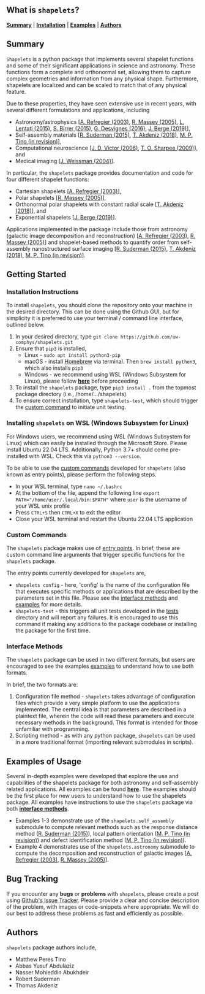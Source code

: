 ## What is `shapelets`?

[**Summary**](#summary)
| [**Installation**](#installation-instructions)
| [**Examples**](#examples-of-usage)
| [**Authors**](#authors)


## Summary 

`Shapelets` is a python package that implements several shapelet functions and some of their significant applications in science and astronomy. These functions form a complete and orthonormal set, allowing them to capture complex geometries and information from any physical shape. Furthermore, shapelets are localized and can be scaled to match that of any physical feature. 

Due to these properties, they have seen extensive use in recent years, with several different formulations and applications, including

* Astronomy/astrophysics [[A. Refregier (2003)](https://doi.org/10.1046/j.1365-8711.2003.05901.x), [R. Massey (2005)](https://doi.org/10.48550/arXiv.astro-ph/0408445), [L. Lentati (2015)](https://doi.org/10.48550/arXiv.1412.1427), [S. Birrer (2015)](https://doi.org/10.48550/arXiv.1504.07629), [G. Desvignes (2016)](https://doi.org/10.48550/arXiv.1602.08511), [J. Berge (2019)](https://doi.org/10.48550/arXiv.1903.05837)], 
* Self-assembly materials [[R. Suderman (2015)](http://dx.doi.org/10.1103/PhysRevE.91.033307), [T. Akdeniz (2018)](https://doi.org/10.1088/1361-6528/aaf353), [M. P. Tino (in revision)](https://github.com/uw-comphys/shapelets)], 
* Computational neuroscience [[J. D. Victor (2006)](https://doi.org/10.1152/jn.00498.2005), [T. O. Sharpee (2009)](https://doi.org/10.1007%2Fs10827-008-0107-5)], and 
* Medical imaging [[J. Weissman (2004)](https://doi.org/10.1364/OPEX.12.005760)].

In particular, the `shapelets` package provides documentation and code for four different shapelet functions: 

* Cartesian shapelets [[A. Refregier (2003)](https://doi.org/10.1046/j.1365-8711.2003.05901.x)], 
* Polar shapelets [[R. Massey (2005)](https://doi.org/10.48550/arXiv.astro-ph/0408445)],
* Orthonormal polar shapelets with constant radial scale [[T. Akdeniz (2018)](https://doi.org/10.1088/1361-6528/aaf353)], and 
* Exponential shapelets [[J. Berge (2019)](https://doi.org/10.48550/arXiv.1903.05837)]. 

Applications implemented in the package include those from astronomy (galactic image decomposition and reconstruction) [[A. Refregier (2003)](https://doi.org/10.1046/j.1365-8711.2003.05901.x), [R. Massey (2005)](https://doi.org/10.48550/arXiv.astro-ph/0408445)] and shapelet-based methods to quantify order from self-assembly nanostructured surface imaging [[R. Suderman (2015)](http://dx.doi.org/10.1103/PhysRevE.91.033307), [T. Akdeniz (2018)](https://doi.org/10.1088/1361-6528/aaf353), [M. P. Tino (in revision)](https://github.com/uw-comphys/shapelets)]. 


## Getting Started

### Installation Instructions

To install `shapelets`, you should clone the repository onto your machine in the desired directory. This can be done using the Github GUI, but for simplicity it is preferred to use your terminal / command line interface, outlined below.

1. In your desired directory, type `git clone https://github.com/uw-comphys/shapelets.git`
2. Ensure that `pip3` is installed,
    * Linux - `sudo apt install python3-pip`
    * macOS - install [Homebrew](https://brew.sh/) via terminal. Then `brew install python3`, which also installs `pip3`
    * Windows - we recommend using WSL (Windows Subsystem for Linux), please follow [**here**](#installing-shapelets-on-wsl-windows-subsystem-for-linux) before proceeding
3. To install the `shapelets` package, type `pip3 install .` from the topmost package directory (i.e., /home/.../shapelets) 
4. To ensure correct installation, type `shapelets-test`, which should trigger the [custom command](#custom-commands) to initiate unit testing.

### Installing `shapelets` on WSL (Windows Subsystem for Linux)

For Windows users, we recommend using WSL (Windows Subsystem for Linux) which can easily be installed through the Microsoft Store. Please install Ubuntu 22.04 LTS. Additionally, Python 3.7+ should come pre-installed with WSL. Check this via `python3 --version`.

To be able to use the [custom commands](#custom-commands) developed for `shapelets` (also known as entry points), please perform the following steps.

* In your WSL terminal, type `nano ~/.bashrc`
* At the bottom of the file, append the following line `export PATH="/home/user/.local/bin:$PATH"` where `user` is the username of your WSL unix profile
* Press `CTRL+S` then `CTRL+X` to exit the editor
* Close your WSL terminal and restart the Ubuntu 22.04 LTS application


### Custom Commands

The `shapelets` package makes use of [entry points](https://packaging.python.org/en/latest/specifications/entry-points/). In brief, these are custom command line arguments that trigger specific functions for the `shapelets` package.

The entry points currently developed for `shapelets` are,

* `shapelets config` - here, 'config' is the name of the configuration file that executes specific methods or applications that are described by the parameters set in this file. Please see the [interface methods](#interface-methods) and [examples](https://github.com/uw-comphys/shapelets) for more details.
* `shapelets-test` - this triggers all unit tests developed in the [tests](https://github.com/uw-comphys/shapelets) directory and will report any failures. It is encouraged to use this command if making any additions to the package codebase or installing the package for the first time.


### Interface Methods

The `shapelets` package can be used in two different formats, but users are encouraged to see the examples [examples](https://github.com/uw-comphys/shapelets) to understand how to use both formats.

In brief, the two formats are:

1. Configuration file method - `shapelets` takes advantage of configuration files which provide a very simple platform to use the applications implemented. The central idea is that parameters are described in a plaintext file, wherein the code will read these parameters and execute necessary methods in the background. This format is intended for those unfamiliar with programming.
2. Scripting method - as with any python package, `shapelets` can be used in a more traditional format (importing relevant submodules in scripts). 


## Examples of Usage

Several in-depth examples were developed that explore the use and capabilities of the shapelets package for both astronomy and self-assembly related applications. All examples can be found [**here**](https://github.com/uw-comphys/shapelets). The examples should be the first place for new users to understand how to use the shapelets package. All examples have instructions to use the `shapelets` package via both [**interface methods**](#interface-methods).

* Examples 1-3 demonstrate use of the `shapelets.self_assembly` submodule to compute relevant methods such as the response distance method ([R. Suderman (2015)](http://dx.doi.org/10.1103/PhysRevE.91.033307)), local pattern orientation ([M. P. Tino (in revision)](https://github.com/uw-comphys/shapelets)) and defect identification method ([M. P. Tino (in revision)](https://github.com/uw-comphys/shapelets)).
* Example 4 demonstrates use of the `shapelets.astronomy` submodule to compute the decomposition and reconstruction of galactic images [[A. Refregier (2003)](https://doi.org/10.1046/j.1365-8711.2003.05901.x), [R. Massey (2005)](https://doi.org/10.48550/arXiv.astro-ph/0408445)].


## Bug Tracking

If you encounter any **bugs** or **problems** with `shapelets`, please create a post using [Github's Issue Tracker](https://github.com/uw-comphys/shapelets/issues). Please provide a clear and concise description of the problem, with images or code-snippets where appropriate. We will do our best to address these problems as fast and efficiently as possible.


## Authors

`shapelets` package authors include,

* Matthew Peres Tino 
* Abbas Yusuf Abdulaziz 
* Nasser Mohieddin Abukhdeir
* Robert Suderman 
* Thomas Akdeniz
